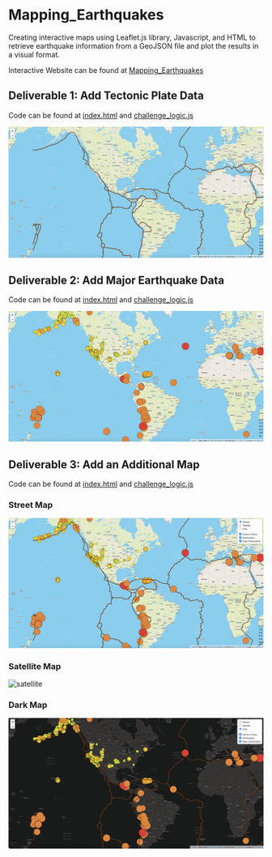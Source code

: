# Mapping_Earthquakes
Creating interactive maps using Leaflet.js library, Javascript, and HTML to retrieve earthquake information from a GeoJSON file and plot the results in a visual format.

Interactive Website can be found at [Mapping_Earthquakes]()

## Deliverable 1: Add Tectonic Plate Data
Code can be found at [index.html](https://github.com/pfrivas/Mapping_Earthquakes/blob/main/Earthquake_Challenge/index.html) and [challenge_logic.js](https://github.com/pfrivas/Mapping_Earthquakes/blob/main/Earthquake_Challenge/static/js/challenge_logic.js)

![Tectonic Plate Data](https://github.com/pfrivas/Mapping_Earthquakes/blob/main/Earthquake_Challenge/Images/Tectonic%20Plate.png)

## Deliverable 2: Add Major Earthquake Data
Code can be found at [index.html](https://github.com/pfrivas/Mapping_Earthquakes/blob/main/Earthquake_Challenge/index.html) and [challenge_logic.js](https://github.com/pfrivas/Mapping_Earthquakes/blob/main/Earthquake_Challenge/static/js/challenge_logic.js)

![Major Earthquake Data](https://github.com/pfrivas/Mapping_Earthquakes/blob/main/Earthquake_Challenge/Images/Earthquake.png)

## Deliverable 3: Add an Additional Map
Code can be found at [index.html](https://github.com/pfrivas/Mapping_Earthquakes/blob/main/Earthquake_Challenge/index.html) and [challenge_logic.js](https://github.com/pfrivas/Mapping_Earthquakes/blob/main/Earthquake_Challenge/static/js/challenge_logic.js)

### Street Map

![street](https://github.com/pfrivas/Mapping_Earthquakes/blob/main/Earthquake_Challenge/Images/Streets.png)

### Satellite Map

![satellite](https://github.com/pfrivas/Mapping_Earthquakes/blob/main/Earthquake_Challenge/Images/Satellite.png)

### Dark Map

![dark](https://github.com/pfrivas/Mapping_Earthquakes/blob/main/Earthquake_Challenge/Images/Dark.png)
